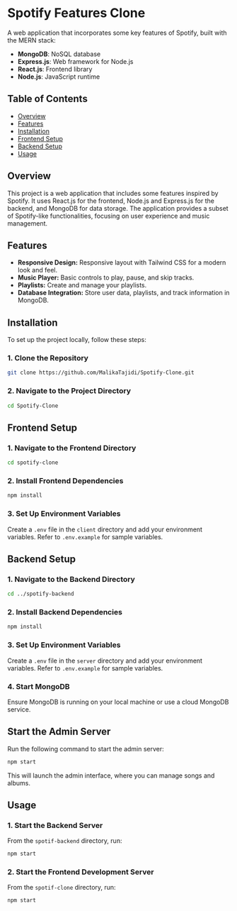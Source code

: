 
# Spotify Features Clone

A web application that incorporates some key features of Spotify, built with the MERN stack:

- **MongoDB**: NoSQL database
- **Express.js**: Web framework for Node.js
- **React.js**: Frontend library
- **Node.js**: JavaScript runtime

## Table of Contents

- [Overview](#overview)
- [Features](#features)
- [Installation](#installation)
- [Frontend Setup](#frontend-setup)
- [Backend Setup](#backend-setup)
- [Usage](#usage)


## Overview

This project is a web application that includes some features inspired by Spotify. It uses React.js for the frontend, Node.js and Express.js for the backend, and MongoDB for data storage. The application provides a subset of Spotify-like functionalities, focusing on user experience and music management.

## Features

- **Responsive Design:** Responsive layout with Tailwind CSS for a modern look and feel.
- **Music Player:** Basic controls to play, pause, and skip tracks.
- **Playlists:** Create and manage your playlists.
- **Database Integration:** Store user data, playlists, and track information in MongoDB.

## Installation

To set up the project locally, follow these steps:

### **1. Clone the Repository**

```bash
git clone https://github.com/MalikaTajidi/Spotify-Clone.git
```

### **2. Navigate to the Project Directory**

```bash
cd Spotify-Clone
```

## Frontend Setup

### **1. Navigate to the Frontend Directory**

```bash
cd spotify-clone
```

### **2. Install Frontend Dependencies**


```bash
npm install
```

### **3. Set Up Environment Variables**

Create a `.env` file in the `client` directory and add your environment variables. Refer to `.env.example` for sample variables.

## Backend Setup

### **1. Navigate to the Backend Directory**

```bash
cd ../spotify-backend
```

### **2. Install Backend Dependencies**

```bash
npm install
```

### **3. Set Up Environment Variables**

Create a `.env` file in the `server` directory and add your environment variables. Refer to `.env.example` for sample variables.

### **4. Start MongoDB**

Ensure MongoDB is running on your local machine or use a cloud MongoDB service.

## Start the Admin Server

Run the following command to start the admin server:

```bash
npm start
```

This will launch the admin interface, where you can manage songs and albums.

## Usage

### **1. Start the Backend Server**

From the `spotif-backend` directory, run:

```bash
npm start
```

### **2. Start the Frontend Development Server**

From the `spotif-clone` directory, run:

```bash
npm start
```












